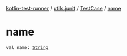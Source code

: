 [kotlin-test-runner](../../index.md) / [utils.junit](../index.md) / [TestCase](index.md) / [name](./name.md)

# name

`val name: `[`String`](https://kotlinlang.org/api/latest/jvm/stdlib/kotlin/-string/index.html)